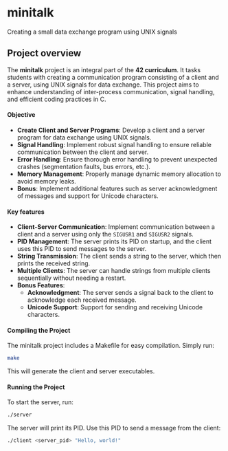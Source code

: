 
# **minitalk**
Creating a small data exchange program using UNIX signals

## **Project overview**
The **minitalk** project is an integral part of the **42 curriculum**.
It tasks students with creating a communication program consisting of a client and a server, using UNIX signals for data exchange.
This project aims to enhance understanding of inter-process communication, signal handling, and efficient coding practices in C.

#### **Objective**
- **Create Client and Server Programs**: Develop a client and a server program for data exchange using UNIX signals.
- **Signal Handling**: Implement robust signal handling to ensure reliable communication between the client and server.
- **Error Handling**: Ensure thorough error handling to prevent unexpected crashes (segmentation faults, bus errors, etc.).
- **Memory Management**: Properly manage dynamic memory allocation to avoid memory leaks.
- **Bonus**: Implement additional features such as server acknowledgment of messages and support for Unicode characters.

#### **Key features**
- **Client-Server Communication**: Implement communication between a client and a server using only the `SIGUSR1` and `SIGUSR2` signals.
- **PID Management**: The server prints its PID on startup, and the client uses this PID to send messages to the server.
- **String Transmission**: The client sends a string to the server, which then prints the received string.
- **Multiple Clients**: The server can handle strings from multiple clients sequentially without needing a restart.
- **Bonus Features**:
  - **Acknowledgment**: The server sends a signal back to the client to acknowledge each received message.
  - **Unicode Support**: Support for sending and receiving Unicode characters.

#### **Compiling the Project**
The minitalk project includes a Makefile for easy compilation.
Simply run:
```bash
make
```
This will generate the client and server executables.

#### **Running the Project**
To start the server, run:
```bash
./server
```
The server will print its PID.
Use this PID to send a message from the client:
```bash
./client <server_pid> "Hello, world!"
```
